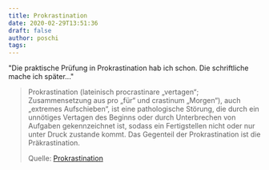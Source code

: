 ```yaml
---
title: Prokrastination
date: 2020-02-29T13:51:36
draft: false
author: poschi
tags: 
---
```


"Die praktische Prüfung in Prokrastination hab ich schon. Die schriftliche
mache ich später..."

> Prokrastination (lateinisch procrastinare „vertagen“; Zusammensetzung aus pro
> „für“ und crastinum „Morgen“), auch „extremes Aufschieben“, ist eine
> pathologische Störung, die durch ein unnötiges Vertagen des Beginns oder durch
> Unterbrechen von Aufgaben gekennzeichnet ist, sodass ein Fertigstellen nicht
> oder nur unter Druck zustande kommt. Das Gegenteil der Prokrastination ist die
> Präkrastination.
>
> Quelle: [Prokrastination](https://de.wikipedia.org/wiki/Prokrastination)
